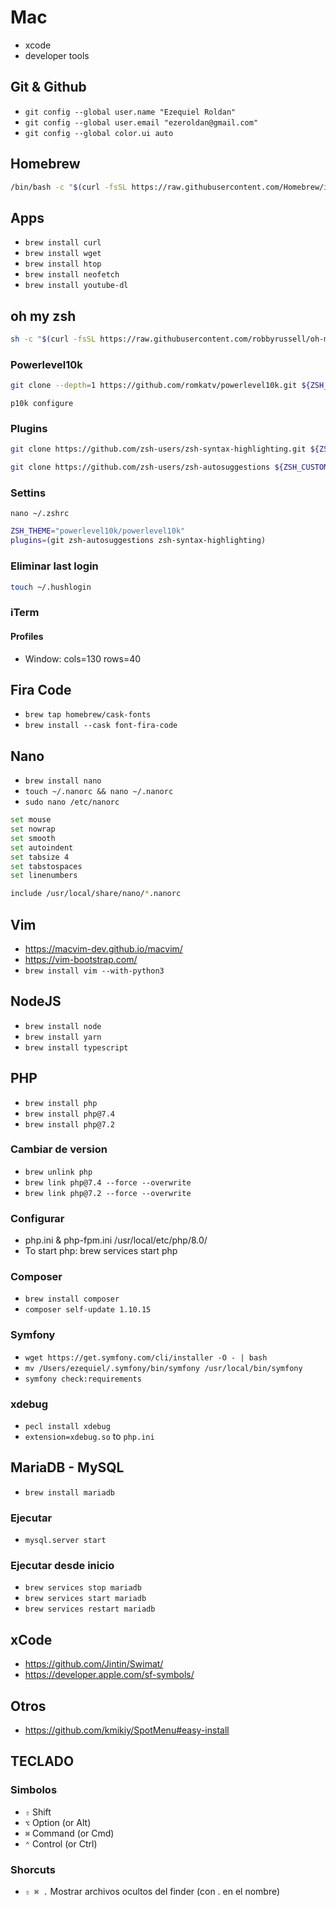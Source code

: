 # Mac
- xcode 
- developer tools

## Git & Github
- `git config --global user.name "Ezequiel Roldan"`
- `git config --global user.email "ezeroldan@gmail.com"`
- `git config --global color.ui auto`

## Homebrew
```bash
/bin/bash -c "$(curl -fsSL https://raw.githubusercontent.com/Homebrew/install/HEAD/install.sh)"
```

## Apps
- `brew install curl`
- `brew install wget`
- `brew install htop`
- `brew install neofetch`
- `brew install youtube-dl`

## oh my zsh
```bash
sh -c "$(curl -fsSL https://raw.githubusercontent.com/robbyrussell/oh-my-zsh/master/tools/install.sh)"
```

### Powerlevel10k
```bash
git clone --depth=1 https://github.com/romkatv/powerlevel10k.git ${ZSH_CUSTOM:-$HOME/.oh-my-zsh/custom}/themes/powerlevel10k
```

`p10k configure`

### Plugins
```bash
git clone https://github.com/zsh-users/zsh-syntax-highlighting.git ${ZSH_CUSTOM:-~/.oh-my-zsh/custom}/plugins/zsh-syntax-highlighting
```

```bash
git clone https://github.com/zsh-users/zsh-autosuggestions ${ZSH_CUSTOM:-~/.oh-my-zsh/custom}/plugins/zsh-autosuggestions
```

### Settins
`nano ~/.zshrc`
```bash
ZSH_THEME="powerlevel10k/powerlevel10k"
plugins=(git zsh-autosuggestions zsh-syntax-highlighting)
```

### Eliminar last login
```bash
touch ~/.hushlogin
```

### iTerm
#### Profiles
- Window: cols=130  rows=40

## Fira Code
- `brew tap homebrew/cask-fonts`
- `brew install --cask font-fira-code`

## Nano
- `brew install nano`
- `touch ~/.nanorc && nano ~/.nanorc`
- `sudo nano /etc/nanorc`

```bash
set mouse
set nowrap
set smooth
set autoindent
set tabsize 4
set tabstospaces
set linenumbers

include /usr/local/share/nano/*.nanorc

```

## Vim
- https://macvim-dev.github.io/macvim/
- https://vim-bootstrap.com/
- `brew install vim --with-python3`

## NodeJS
- `brew install node`
- `brew install yarn`
- `brew install typescript`

## PHP
- `brew install php`
- `brew install php@7.4`
- `brew install php@7.2`

### Cambiar de version
- `brew unlink php`
- `brew link php@7.4 --force --overwrite`
- `brew link php@7.2 --force --overwrite`

### Configurar
- php.ini & php-fpm.ini /usr/local/etc/php/8.0/
- To start php: brew services start php

### Composer
- `brew install composer`
- `composer self-update 1.10.15`

### Symfony
- `wget https://get.symfony.com/cli/installer -O - | bash`
- `mv /Users/ezequiel/.symfony/bin/symfony /usr/local/bin/symfony`
- `symfony check:requirements`

### xdebug
- `pecl install xdebug`
- `extension=xdebug.so` to `php.ini`

## MariaDB - MySQL
- `brew install mariadb`

### Ejecutar
- `mysql.server start`

### Ejecutar desde inicio
- `brew services stop mariadb`
- `brew services start mariadb`
- `brew services restart mariadb`

## xCode
- https://github.com/Jintin/Swimat/
- https://developer.apple.com/sf-symbols/

## Otros
- https://github.com/kmikiy/SpotMenu#easy-install

## TECLADO

### Simbolos
- `⇧` Shift
- `⌥` Option (or Alt)
- `⌘` Command (or Cmd) 
- `⌃` Control (or Ctrl)

### Shorcuts
- `⇧ ⌘ .` Mostrar archivos ocultos del finder (con . en el nombre)